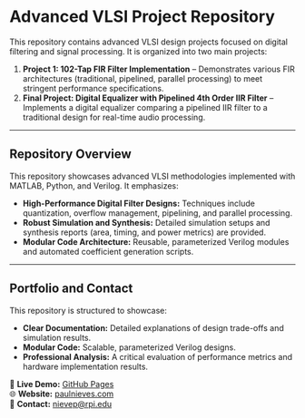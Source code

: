 # Advanced VLSI Project Repository

This repository contains advanced VLSI design projects focused on digital filtering and signal processing. It is organized into two main projects:
1. **Project 1: 102-Tap FIR Filter Implementation** – Demonstrates various FIR architectures (traditional, pipelined, parallel processing) to meet stringent performance specifications.
2. **Final Project: Digital Equalizer with Pipelined 4th Order IIR Filter** – Implements a digital equalizer comparing a pipelined IIR filter to a traditional design for real-time audio processing.

---

## Repository Overview

This repository showcases advanced VLSI methodologies implemented with MATLAB, Python, and Verilog. It emphasizes:
- **High-Performance Digital Filter Designs:** Techniques include quantization, overflow management, pipelining, and parallel processing.
- **Robust Simulation and Synthesis:** Detailed simulation setups and synthesis reports (area, timing, and power metrics) are provided.
- **Modular Code Architecture:** Reusable, parameterized Verilog modules and automated coefficient generation scripts.

---

## Portfolio and Contact

This repository is structured to showcase:
- **Clear Documentation:** Detailed explanations of design trade-offs and simulation results.
- **Modular Code:** Scalable, parameterized Verilog designs.
- **Professional Analysis:** A critical evaluation of performance metrics and hardware implementation results.

🔗 **Live Demo:** [GitHub Pages](https://github.com/PaulNation/Advanced-VLSI-Project-REPO)   
🌐 **Website:** [paulnieves.com](https://paulnieves.com)   
📧 **Contact:** nievep@rpi.edu
